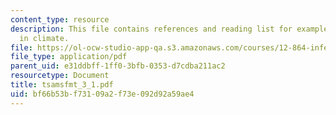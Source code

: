 ```yaml
---
content_type: resource
description: This file contains references and reading list for examples of applications
  in climate.
file: https://ol-ocw-studio-app-qa.s3.amazonaws.com/courses/12-864-inference-from-data-and-models-spring-2005/bf66b53bf73109a2f73e092d92a59ae4_tsamsfmt_3_1.pdf
file_type: application/pdf
parent_uid: e31ddbff-1ff0-3bfb-0353-d7cdba211ac2
resourcetype: Document
title: tsamsfmt_3_1.pdf
uid: bf66b53b-f731-09a2-f73e-092d92a59ae4
---
```

